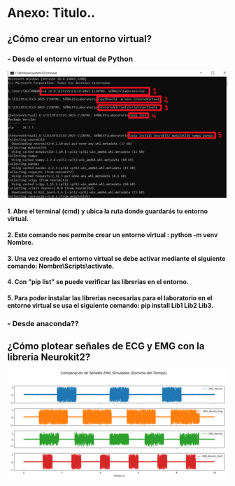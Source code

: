 # Anexo: Titulo..

## ¿Cómo crear un entorno virtual?

### - Desde el entorno virtual de Python
![FIG1 - Señal EMG](./Imágenes%20en%20el%20Anexo/FIG1.png)
#### 1. Abre el terminal (cmd) y ubica la ruta donde guardarás tu entorno virtual.
#### 2. Este comando nos permite crear un entorno virtual : python -m venv Nombre.
#### 3. Una vez creado el entorno virtual se debe activar mediante el siguiente comando: Nombre\Scripts\activate.
#### 4. Con "pip list" se puede verificar las librerias en el entorno.
#### 5. Para poder instalar las librerias necesarias para el laboratorio en el entorno virtual se usa el siguiente comando: pip install Lib1 Lib2 Lib3.

### - Desde anaconda??


## ¿Cómo plotear señales de ECG y EMG con la libreria Neurokit2?


<img src="./Imágenes en el Anexo/EMG.png" alt="Gráfica EMG" width="600">







